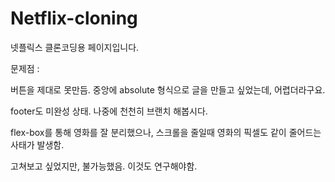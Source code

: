 # Netflix-cloning
넷플릭스 클론코딩용 페이지입니다.

문제점 :

버튼을 제대로 못만듬. 중앙에 absolute 형식으로 글을 만들고 싶었는데, 어렵더라구요.

footer도 미완성 상태. 나중에 천천히 브랜치 해봅시다.

flex-box를 통해 영화를 잘 분리했으나, 스크롤을 줄일때 영화의 픽셀도 같이 줄어드는 사태가 발생함.

고쳐보고 싶었지만, 불가능했음. 이것도 연구해야함.
